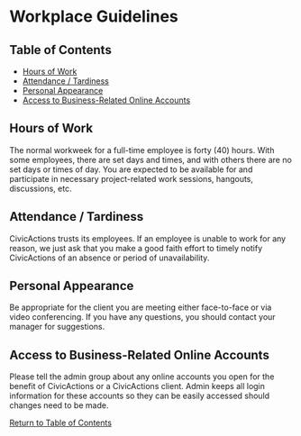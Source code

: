 # Workplace Guidelines

## <a name="toc"></a>Table of Contents

* [Hours of Work](#hours-work)
* [Attendance / Tardiness](#attendance)
* [Personal Appearance](#personal-appearance)
* [Access to Business-Related Online Accounts](#access-account)

## <a name="hours-work"></a>Hours of Work

The normal workweek for a full-time employee is forty (40) hours. With some employees, there are set days and times, and with others there are no set days or times of day. You are expected to be available for and participate in necessary project-related work sessions, hangouts, discussions, etc.

## <a name="attendance"></a>Attendance / Tardiness

CivicActions trusts its employees. If an employee is unable to work for any reason, we just ask that you make a good faith effort to timely notify CivicActions of an absence or period of unavailability.

## <a name="personal-appearance"></a>Personal Appearance

Be appropriate for the client you are meeting either face-to-face or via video conferencing. If you have any questions, you should contact your manager for suggestions.

## <a name="access-account"></a>Access to Business-Related Online Accounts

Please tell the admin group about any online accounts you open for the benefit of CivicActions or a CivicActions client. Admin keeps all login information for these accounts so they can be easily accessed should changes need to be made.

[Return to Table of Contents](#toc)
